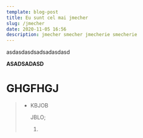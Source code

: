 ```yaml
---
template: blog-post
title: Eu sunt cel mai jmecher
slug: /jmecher
date: 2020-11-05 16:56
description: jmecher smecher jmecherie smecherie
---
```

asdasdasdsadsadasdasd





**ASADSADASD**

# **GHGFHGJ**

> * KBJOB
>
>   JBLO;
>
>   1.